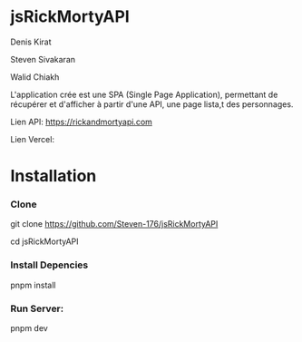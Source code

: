 # jsRickMortyAPI

Denis Kirat

Steven Sivakaran

Walid Chiakh


L'application crée est une SPA (Single Page Application), permettant de récupérer et d'afficher à partir d'une API, une page lista,t des personnages. 


Lien API:
https://rickandmortyapi.com

Lien Vercel:

# Installation 

### Clone 

git clone https://github.com/Steven-176/jsRickMortyAPI

cd jsRickMortyAPI

### Install Depencies

pnpm install 

### Run Server: 

pnpm dev
